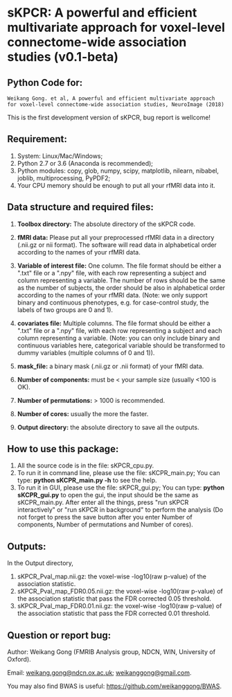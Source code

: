 # sKPCR: A powerful and efficient multivariate approach for voxel-level connectome-wide association studies (v0.1-beta)

## **Python Code for:**

```
Weikang Gong. et al, A powerful and efficient multivariate approach for voxel-level connectome-wide association studies, NeuroImage (2018)
```

This is the first development version of sKPCR, bug report is wellcome!

## **Requirement:**
1. System: Linux/Mac/Windows;
2. Python 2.7 or 3.6 (Anaconda is recommended);
3. Python modules: copy, glob, numpy, scipy, matplotlib, nilearn, nibabel, joblib, multiprocessing, PyPDF2;
4. Your CPU memory should be enough to put all your rfMRI data into it.

## **Data structure and required files:**
1. **Toolbox directory:** The absolute directory of the sKPCR code.

2. **fMRI data:** Please put all your preprocessed rfMRI data in a directory (.nii.gz or nii format). The software will read data in alphabetical order according to the names of your rfMRI data.

3. **Variable of interest file:** One column. The file format should be either a ".txt" file or a ".npy" file, with each row representing a subject and column representing a variable. The number of rows should be the same as the number of subjects, the order should be also in alphabetical order according to the names of your rfMRI data. (Note: we only support binary and continuous phenotypes, e.g. for case-control study, the labels of two groups are 0 and 1).

4. **covariates file:** Multiple columns. The file format should be either a ".txt" file or a ".npy" file, with each row representing a subject and each column representing a variable. (Note: you can only include binary and continuous variables here, categorical variable should be transformed to dummy variables (multiple columns of 0 and 1)).

5. **mask_file:** a binary mask (.nii.gz or .nii format) of your fMRI data.

6. **Number of components:** must be < your sample size (usually <100 is OK).

7. **Number of permutations:** > 1000 is recommended.

8. **Number of cores:** usually the more the faster.

9. **Output directory:** the absolute directory to save all the outputs.

## **How to use this package:**
1. All the source code is in the file: sKPCR_cpu.py.
2. To run it in command line, please use the file: sKCPR_main.py; You can type: **python sKCPR_main.py -h** to see the help.
3. To run it in GUI, please use the file: sKPCR_gui.py; You can type: **python sKCPR_gui.py** to open the gui, the input should be the same as sKCPR_main.py. After enter all the things, press "run sKPCR interactively" or "run sKPCR in background" to perform the analysis (Do not forget to press the save button after you enter Number of components, Number of permutations and Number of cores).


## **Outputs:**

In the Output directory, 
1. sKPCR_Pval_map.nii.gz: the voxel-wise -log10(raw p-value) of the association statistic.
2. sKPCR_Pval_map_FDR0.05.nii.gz: the voxel-wise -log10(raw p-value) of the association statistic that pass the FDR corrected 0.05 threshold.
3. sKPCR_Pval_map_FDR0.01.nii.gz: the voxel-wise -log10(raw p-value) of the association statistic that pass the FDR corrected 0.01 threshold.

## **Question or report bug:**

Author: Weikang Gong (FMRIB Analysis group, NDCN, WIN, University of Oxford).

Email: weikang.gong@ndcn.ox.ac.uk; weikanggong@gmail.com.


You may also find BWAS is useful: https://github.com/weikanggong/BWAS.

